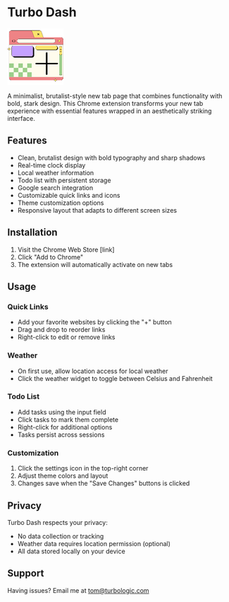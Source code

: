 # Turbo Dash

![Turbo Dash Icon](icons/icon128.png)

A minimalist, brutalist-style new tab page that combines functionality with bold, stark design. This Chrome extension transforms your new tab experience with essential features wrapped in an aesthetically striking interface.

## Features

- Clean, brutalist design with bold typography and sharp shadows
- Real-time clock display
- Local weather information
- Todo list with persistent storage
- Google search integration
- Customizable quick links and icons
- Theme customization options
- Responsive layout that adapts to different screen sizes

## Installation

1. Visit the Chrome Web Store [link]
2. Click "Add to Chrome"
3. The extension will automatically activate on new tabs

## Usage

### Quick Links
- Add your favorite websites by clicking the "+" button
- Drag and drop to reorder links
- Right-click to edit or remove links

### Weather
- On first use, allow location access for local weather
- Click the weather widget to toggle between Celsius and Fahrenheit

### Todo List
- Add tasks using the input field
- Click tasks to mark them complete
- Right-click for additional options
- Tasks persist across sessions

### Customization
1. Click the settings icon in the top-right corner
2. Adjust theme colors and layout
3. Changes save when the "Save Changes" buttons is clicked

## Privacy

Turbo Dash respects your privacy:
- No data collection or tracking
- Weather data requires location permission (optional)
- All data stored locally on your device


## Support

Having issues? Email me at tom@turbologic.com
